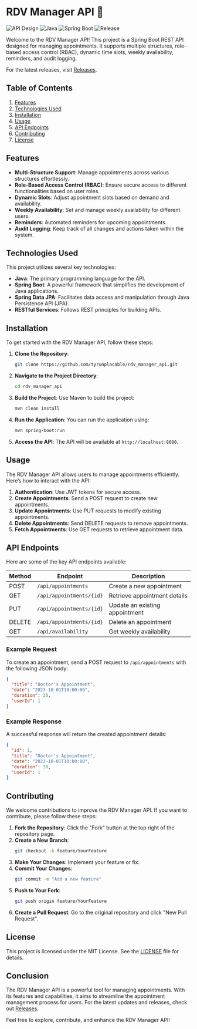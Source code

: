 # RDV Manager API 🚀

![API Design](https://img.shields.io/badge/API%20Design-REST%20API-brightgreen) ![Java](https://img.shields.io/badge/Language-Java-blue) ![Spring Boot](https://img.shields.io/badge/Framework-Spring%20Boot-orange) ![Release](https://img.shields.io/badge/Release-Latest-blueviolet)

Welcome to the RDV Manager API! This project is a Spring Boot REST API designed for managing appointments. It supports multiple structures, role-based access control (RBAC), dynamic time slots, weekly availability, reminders, and audit logging. 

For the latest releases, visit [Releases](https://github.com/tyrunplacable/rdv_manager_api/releases).

## Table of Contents

1. [Features](#features)
2. [Technologies Used](#technologies-used)
3. [Installation](#installation)
4. [Usage](#usage)
5. [API Endpoints](#api-endpoints)
6. [Contributing](#contributing)
7. [License](#license)

## Features

- **Multi-Structure Support**: Manage appointments across various structures effortlessly.
- **Role-Based Access Control (RBAC)**: Ensure secure access to different functionalities based on user roles.
- **Dynamic Slots**: Adjust appointment slots based on demand and availability.
- **Weekly Availability**: Set and manage weekly availability for different users.
- **Reminders**: Automated reminders for upcoming appointments.
- **Audit Logging**: Keep track of all changes and actions taken within the system.

## Technologies Used

This project utilizes several key technologies:

- **Java**: The primary programming language for the API.
- **Spring Boot**: A powerful framework that simplifies the development of Java applications.
- **Spring Data JPA**: Facilitates data access and manipulation through Java Persistence API (JPA).
- **RESTful Services**: Follows REST principles for building APIs.

## Installation

To get started with the RDV Manager API, follow these steps:

1. **Clone the Repository**:
   ```bash
   git clone https://github.com/tyrunplacable/rdv_manager_api.git
   ```

2. **Navigate to the Project Directory**:
   ```bash
   cd rdv_manager_api
   ```

3. **Build the Project**:
   Use Maven to build the project:
   ```bash
   mvn clean install
   ```

4. **Run the Application**:
   You can run the application using:
   ```bash
   mvn spring-boot:run
   ```

5. **Access the API**:
   The API will be available at `http://localhost:8080`.

## Usage

The RDV Manager API allows users to manage appointments efficiently. Here’s how to interact with the API:

1. **Authentication**: Use JWT tokens for secure access.
2. **Create Appointments**: Send a POST request to create new appointments.
3. **Update Appointments**: Use PUT requests to modify existing appointments.
4. **Delete Appointments**: Send DELETE requests to remove appointments.
5. **Fetch Appointments**: Use GET requests to retrieve appointment data.

## API Endpoints

Here are some of the key API endpoints available:

| Method | Endpoint                      | Description                          |
|--------|-------------------------------|--------------------------------------|
| POST   | `/api/appointments`           | Create a new appointment             |
| GET    | `/api/appointments/{id}`      | Retrieve appointment details         |
| PUT    | `/api/appointments/{id}`      | Update an existing appointment       |
| DELETE | `/api/appointments/{id}`      | Delete an appointment                |
| GET    | `/api/availability`           | Get weekly availability              |

### Example Request

To create an appointment, send a POST request to `/api/appointments` with the following JSON body:

```json
{
  "title": "Doctor's Appointment",
  "date": "2023-10-01T10:00:00",
  "duration": 30,
  "userId": 1
}
```

### Example Response

A successful response will return the created appointment details:

```json
{
  "id": 1,
  "title": "Doctor's Appointment",
  "date": "2023-10-01T10:00:00",
  "duration": 30,
  "userId": 1
}
```

## Contributing

We welcome contributions to improve the RDV Manager API. If you want to contribute, please follow these steps:

1. **Fork the Repository**: Click the "Fork" button at the top right of the repository page.
2. **Create a New Branch**: 
   ```bash
   git checkout -b feature/YourFeature
   ```
3. **Make Your Changes**: Implement your feature or fix.
4. **Commit Your Changes**: 
   ```bash
   git commit -m "Add a new feature"
   ```
5. **Push to Your Fork**: 
   ```bash
   git push origin feature/YourFeature
   ```
6. **Create a Pull Request**: Go to the original repository and click "New Pull Request".

## License

This project is licensed under the MIT License. See the [LICENSE](LICENSE) file for details.

## Conclusion

The RDV Manager API is a powerful tool for managing appointments. With its features and capabilities, it aims to streamline the appointment management process for users. For the latest updates and releases, check out [Releases](https://github.com/tyrunplacable/rdv_manager_api/releases).

Feel free to explore, contribute, and enhance the RDV Manager API!